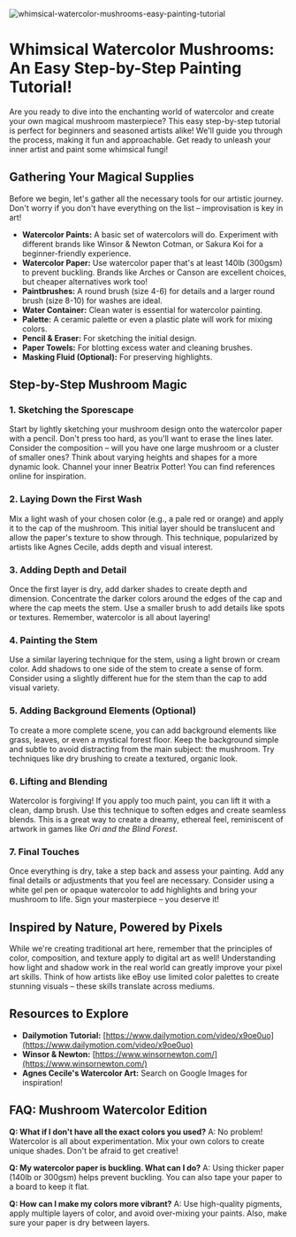 ![whimsical-watercolor-mushrooms-easy-painting-tutorial](https://images.pexels.com/photos/5175699/pexels-photo-5175699.png?auto=compress&cs=tinysrgb&fit=crop&h=627&w=1200)

# Whimsical Watercolor Mushrooms: An Easy Step-by-Step Painting Tutorial!

Are you ready to dive into the enchanting world of watercolor and create your own magical mushroom masterpiece? This easy step-by-step tutorial is perfect for beginners and seasoned artists alike! We'll guide you through the process, making it fun and approachable. Get ready to unleash your inner artist and paint some whimsical fungi!

## Gathering Your Magical Supplies

Before we begin, let's gather all the necessary tools for our artistic journey. Don't worry if you don't have everything on the list – improvisation is key in art!

*   **Watercolor Paints:** A basic set of watercolors will do. Experiment with different brands like Winsor & Newton Cotman, or Sakura Koi for a beginner-friendly experience.
*   **Watercolor Paper:** Use watercolor paper that's at least 140lb (300gsm) to prevent buckling. Brands like Arches or Canson are excellent choices, but cheaper alternatives work too!
*   **Paintbrushes:** A round brush (size 4-6) for details and a larger round brush (size 8-10) for washes are ideal.
*   **Water Container:** Clean water is essential for watercolor painting.
*   **Palette:** A ceramic palette or even a plastic plate will work for mixing colors.
*   **Pencil & Eraser:** For sketching the initial design.
*   **Paper Towels:** For blotting excess water and cleaning brushes.
*   **Masking Fluid (Optional):** For preserving highlights.

## Step-by-Step Mushroom Magic

### 1. Sketching the Sporescape

Start by lightly sketching your mushroom design onto the watercolor paper with a pencil. Don't press too hard, as you'll want to erase the lines later. Consider the composition – will you have one large mushroom or a cluster of smaller ones? Think about varying heights and shapes for a more dynamic look. Channel your inner Beatrix Potter! You can find references online for inspiration.

### 2. Laying Down the First Wash

Mix a light wash of your chosen color (e.g., a pale red or orange) and apply it to the cap of the mushroom. This initial layer should be translucent and allow the paper's texture to show through. This technique, popularized by artists like Agnes Cecile, adds depth and visual interest.

### 3. Adding Depth and Detail

Once the first layer is dry, add darker shades to create depth and dimension. Concentrate the darker colors around the edges of the cap and where the cap meets the stem. Use a smaller brush to add details like spots or textures. Remember, watercolor is all about layering!

### 4. Painting the Stem

Use a similar layering technique for the stem, using a light brown or cream color. Add shadows to one side of the stem to create a sense of form. Consider using a slightly different hue for the stem than the cap to add visual variety. 

### 5. Adding Background Elements (Optional)

To create a more complete scene, you can add background elements like grass, leaves, or even a mystical forest floor. Keep the background simple and subtle to avoid distracting from the main subject: the mushroom. Try techniques like dry brushing to create a textured, organic look.

### 6. Lifting and Blending

Watercolor is forgiving! If you apply too much paint, you can lift it with a clean, damp brush. Use this technique to soften edges and create seamless blends. This is a great way to create a dreamy, ethereal feel, reminiscent of artwork in games like *Ori and the Blind Forest*.

### 7. Final Touches

Once everything is dry, take a step back and assess your painting. Add any final details or adjustments that you feel are necessary. Consider using a white gel pen or opaque watercolor to add highlights and bring your mushroom to life. Sign your masterpiece – you deserve it!

## Inspired by Nature, Powered by Pixels

While we're creating traditional art here, remember that the principles of color, composition, and texture apply to digital art as well! Understanding how light and shadow work in the real world can greatly improve your pixel art skills. Think of how artists like eBoy use limited color palettes to create stunning visuals – these skills translate across mediums.

## Resources to Explore

*   **Dailymotion Tutorial:** [https://www.dailymotion.com/video/x9oe0uo](https://www.dailymotion.com/video/x9oe0uo)
*   **Winsor & Newton:** [https://www.winsornewton.com/](https://www.winsornewton.com/)
*   **Agnes Cecile's Watercolor Art:** Search on Google Images for inspiration!

## FAQ: Mushroom Watercolor Edition

**Q: What if I don't have all the exact colors you used?**
A: No problem! Watercolor is all about experimentation. Mix your own colors to create unique shades. Don't be afraid to get creative!

**Q: My watercolor paper is buckling. What can I do?**
A: Using thicker paper (140lb or 300gsm) helps prevent buckling. You can also tape your paper to a board to keep it flat.

**Q: How can I make my colors more vibrant?**
A: Use high-quality pigments, apply multiple layers of color, and avoid over-mixing your paints. Also, make sure your paper is dry between layers.
